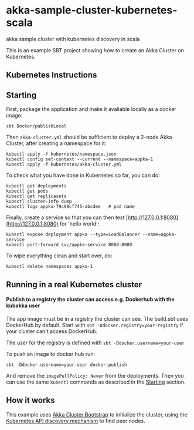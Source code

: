 # akka-sample-cluster-kubernetes-scala
akka sample cluster with kubernetes discovery in scala

This is an example SBT project showing how to create an Akka Cluster on
Kubernetes.

## Kubernetes Instructions

## Starting

First, package the application and make it available locally as a docker image:

    sbt Docker/publishLocal

Then `akka-cluster.yml` should be sufficient to deploy a 2-node Akka Cluster, after
creating a namespace for it:

    kubectl apply -f kubernetes/namespace.json
    kubectl config set-context --current --namespace=appka-1
    kubectl apply -f kubernetes/akka-cluster.yml
    
To check what you have done in Kubernetes so far, you can do:

    kubectl get deployments
    kubectl get pods
    kubectl get replicasets
    kubectl cluster-info dump
    kubectl logs appka-79c98cf745-abcdee   # pod name

Finally, create a service so that you can then test [http://127.0.0.1:8080](http://127.0.0.1:8080)
for 'hello world':

    kubectl expose deployment appka --type=LoadBalancer --name=appka-service
    kubectl port-forward svc/appka-service 8080:8080
    
To wipe everything clean and start over, do:

    kubectl delete namespaces appka-1

## Running in a real Kubernetes cluster

#### Publish to a registry the cluster can access e.g. Dockerhub with the kubakka user

The app image must be in a registry the cluster can see. The build.sbt uses DockerHub by default.
Start with `sbt -Ddocker.registry=your-registry` if your cluster can't access DockerHub.
  
The user for the registry is defined with `sbt -Ddocker.username=your-user`

To push an image to docker hub run:

 `sbt -Ddocker.username=your-user docker:publish`

And remove the `imagePullPolicy: Never` from the deployments. Then you can use the same `kubectl` commands
as described in the [Starting](#starting) section.

## How it works

This example uses [Akka Cluster Bootstrap](https://doc.akka.io/libraries/akka-management/current/bootstrap/index.html)
to initialize the cluster, using the [Kubernetes API discovery mechanism](https://doc.akka.io/libraries/akka-management/current/discovery/index.html#discovery-method-kubernetes-api) 
to find peer nodes.
